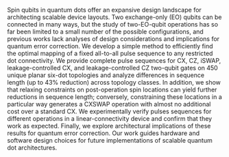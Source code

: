 Spin qubits in quantum dots offer an expansive design landscape for architecting scalable device layouts. Two exchange-only (EO) qubits can be connected in many ways, but the study of two-EO-qubit operations has so far been limited to a small number of the possible configurations, and previous works lack analyses of design considerations and implications for quantum error correction. We develop a simple method to efficiently find the optimal mapping of a fixed all-to-all pulse sequence to any restricted dot connectivity. We provide complete pulse sequences for CX, CZ, iSWAP, leakage-controlled CX, and leakage-controlled CZ two-qubit gates on 450 unique planar six-dot topologies and analyze differences in sequence length (up to 43\% reduction) across topology classes. In addition, we show that relaxing constraints on post-operation spin locations can yield further reductions in sequence length; conversely, constraining these locations in a particular way generates a CXSWAP operation with almost no additional cost over a standard CX. We experimentally verify pulses sequences for different operations in a linear-connectivity device and confirm that they work as expected. Finally, we explore architectural implications of these results for quantum error correction. Our work guides hardware and software design choices for future implementations of scalable quantum dot architectures.